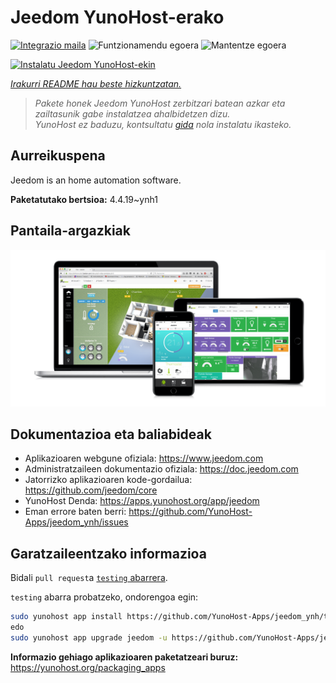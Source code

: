<!--
Ohart ongi: README hau automatikoki sortu da <https://github.com/YunoHost/apps/tree/master/tools/readme_generator>ri esker
EZ editatu eskuz.
-->

# Jeedom YunoHost-erako

[![Integrazio maila](https://apps.yunohost.org/badge/integration/jeedom)](https://ci-apps.yunohost.org/ci/apps/jeedom/)
![Funtzionamendu egoera](https://apps.yunohost.org/badge/state/jeedom)
![Mantentze egoera](https://apps.yunohost.org/badge/maintained/jeedom)

[![Instalatu Jeedom YunoHost-ekin](https://install-app.yunohost.org/install-with-yunohost.svg)](https://install-app.yunohost.org/?app=jeedom)

*[Irakurri README hau beste hizkuntzatan.](./ALL_README.md)*

> *Pakete honek Jeedom YunoHost zerbitzari batean azkar eta zailtasunik gabe instalatzea ahalbidetzen dizu.*  
> *YunoHost ez baduzu, kontsultatu [gida](https://yunohost.org/install) nola instalatu ikasteko.*

## Aurreikuspena

Jeedom is an home automation software.


**Paketatutako bertsioa:** 4.4.19~ynh1

## Pantaila-argazkiak

![Jeedom(r)en pantaila-argazkia](./doc/screenshots/01-Appli-jeedom.png)

## Dokumentazioa eta baliabideak

- Aplikazioaren webgune ofiziala: <https://www.jeedom.com>
- Administratzaileen dokumentazio ofiziala: <https://doc.jeedom.com>
- Jatorrizko aplikazioaren kode-gordailua: <https://github.com/jeedom/core>
- YunoHost Denda: <https://apps.yunohost.org/app/jeedom>
- Eman errore baten berri: <https://github.com/YunoHost-Apps/jeedom_ynh/issues>

## Garatzaileentzako informazioa

Bidali `pull request`a [`testing` abarrera](https://github.com/YunoHost-Apps/jeedom_ynh/tree/testing).

`testing` abarra probatzeko, ondorengoa egin:

```bash
sudo yunohost app install https://github.com/YunoHost-Apps/jeedom_ynh/tree/testing --debug
edo
sudo yunohost app upgrade jeedom -u https://github.com/YunoHost-Apps/jeedom_ynh/tree/testing --debug
```

**Informazio gehiago aplikazioaren paketatzeari buruz:** <https://yunohost.org/packaging_apps>
